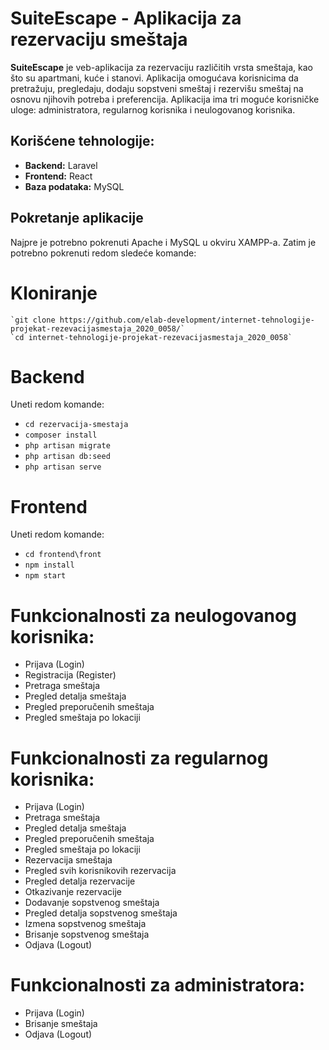 # SuiteEscape - Aplikacija za rezervaciju smeštaja

**SuiteEscape** je veb-aplikacija za rezervaciju različitih vrsta smeštaja, kao što su apartmani, kuće i stanovi. Aplikacija omogućava korisnicima da pretražuju, pregledaju, dodaju sopstveni smeštaj i rezervišu smeštaj na osnovu njihovih potreba i preferencija. Aplikacija ima tri moguće korisničke uloge: administratora, regularnog korisnika i neulogovanog korisnika.

## Korišćene tehnologije:

- **Backend:** Laravel
- **Frontend:** React
- **Baza podataka:** MySQL

## Pokretanje aplikacije

Najpre je potrebno pokrenuti Apache i MySQL u okviru XAMPP-a. Zatim je potrebno pokrenuti redom sledeće komande:

# Kloniranje

    `git clone https://github.com/elab-development/internet-tehnologije-projekat-rezevacijasmestaja_2020_0058/`
    `cd internet-tehnologije-projekat-rezevacijasmestaja_2020_0058`

# Backend

Uneti redom komande:

- `cd rezervacija-smestaja`
- `composer install`
- `php artisan migrate`
- `php artisan db:seed`
- `php artisan serve`

# Frontend

Uneti redom komande:

- `cd frontend\front`
- `npm install`
- `npm start`

# Funkcionalnosti za neulogovanog korisnika:

- Prijava (Login)
- Registracija (Register)
- Pretraga smeštaja
- Pregled detalja smeštaja
- Pregled preporučenih smeštaja
- Pregled smeštaja po lokaciji

# Funkcionalnosti za regularnog korisnika:

- Prijava (Login)
- Pretraga smeštaja
- Pregled detalja smeštaja
- Pregled preporučenih smeštaja
- Pregled smeštaja po lokaciji
- Rezervacija smeštaja
- Pregled svih korisnikovih rezervacija
- Pregled detalja rezervacije
- Otkazivanje rezervacije
- Dodavanje sopstvenog smeštaja
- Pregled detalja sopstvenog smeštaja
- Izmena sopstvenog smeštaja
- Brisanje sopstvenog smeštaja
- Odjava (Logout)

# Funkcionalnosti za administratora:

- Prijava (Login)
- Brisanje smeštaja
- Odjava (Logout)
